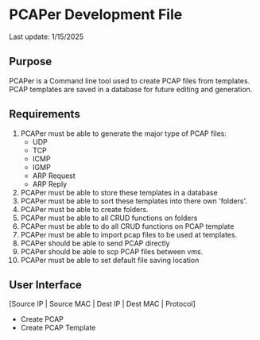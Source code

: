 # PCAPer Development File
Last update: 1/15/2025

## Purpose
PCAPer is a Command line tool used to create PCAP files from templates. PCAP templates are saved in a database for future editing and generation.

## Requirements
1. PCAPer must be able to generate the major type of PCAP files:
    - UDP
    - TCP
    - ICMP
    - IGMP
    - ARP Request
    - ARP Reply
2. PCAPer must be able to store these templates in a database
3. PCAPer must be able to sort these templates into there own 'folders'.
4. PCAPer must be able to create folders. 
5. PCAPer must be able to all CRUD functions on folders
6. PCAPer must be able to do all CRUD functions on PCAP template
7. PCAPer must be able to import pcap files to be used at templates. 
8. PCAPer should be able to send PCAP directly
9. PCAPer should be able to scp PCAP files between vms. 
10. PCAPer must be able to set default file saving location

## User Interface
[Source IP | Source MAC | Dest IP | Dest MAC | Protocol]
- Create PCAP
- Create PCAP Template